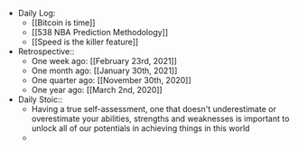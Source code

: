 - Daily Log:
	- [[Bitcoin is time]]
	- [[538 NBA Prediction Methodology]]
	- [[Speed is the killer feature]]
- Retrospective::
    - One week ago: [[February 23rd, 2021]]
    - One month ago: [[January 30th, 2021]]
    - One quarter ago: [[November 30th, 2020]]
    - One year ago: [[March 2nd, 2020]]
- Daily Stoic::
    - Having a true self-assessment, one that doesn't underestimate or overestimate your abilities, strengths and weaknesses is important to unlock all of our potentials in achieving things in this world
    -
